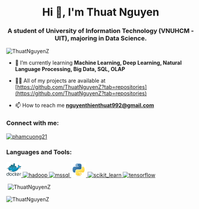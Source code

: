 <h1 align="center">Hi 👋, I'm Thuat Nguyen</h1>
<h3 align="center">A student of University of Information Technology (VNUHCM - UIT), majoring in Data Science.</h3>

<p align="left"> <img src="https://komarev.com/ghpvc/?username=ThuatNguyenZ&label=Profile%20views&color=0e75b6&style=flat" alt="ThuatNguyenZ" /> </p>

- 🌱 I’m currently learning **Machine Learning, Deep Learning, Natural Language Processing, Big Data, SQL, OLAP**

- 👨‍💻 All of my projects are available at [https://github.com/ThuatNguyenZ?tab=repositories](https://github.com/ThuatNguyenZ?tab=repositories)

- 📫 How to reach me **nguyenthienthuat992@gmail.com**

<h3 align="left">Connect with me:</h3>
<p align="left">
<a href="https://www.facebook.com/nguyen.thuat.338211" target="blank"><img align="center" src="https://raw.githubusercontent.com/rahuldkjain/github-profile-readme-generator/master/src/images/icons/Social/facebook.svg" alt="phamcuong21" height="30" width="40" /></a>
</p>

<h3 align="left">Languages and Tools:</h3>
<p align="left"> <a href="https://www.docker.com/" target="_blank" rel="noreferrer"> <img src="https://raw.githubusercontent.com/devicons/devicon/master/icons/docker/docker-original-wordmark.svg" alt="docker" width="40" height="40"/> </a> <a href="https://hadoop.apache.org/" target="_blank" rel="noreferrer"> <img src="https://www.svgrepo.com/show/353851/hadoop.svg" alt="hadoop" width="40" height="40"/> </a> <a href="https://www.microsoft.com/en-us/sql-server" target="_blank" rel="noreferrer"> <img src="https://www.svgrepo.com/show/303229/microsoft-sql-server-logo.svg" alt="mssql" width="40" height="40"/> </a> <a href="https://www.python.org" target="_blank" rel="noreferrer"> <img src="https://raw.githubusercontent.com/devicons/devicon/master/icons/python/python-original.svg" alt="python" width="40" height="40"/> </a> <a href="https://scikit-learn.org/" target="_blank" rel="noreferrer"> <img src="https://upload.wikimedia.org/wikipedia/commons/0/05/Scikit_learn_logo_small.svg" alt="scikit_learn" width="40" height="40"/> </a> <a href="https://www.tensorflow.org" target="_blank" rel="noreferrer"> <img src="https://www.vectorlogo.zone/logos/tensorflow/tensorflow-icon.svg" alt="tensorflow" width="40" height="40"/> </a> </p>

<p>&nbsp;<img align="center" src="https://github-readme-stats.vercel.app/api?username=ThuatNguyenZ&show_icons=true&locale=en" alt="ThuatNguyenZ" /></p>

<p><img align="center" src="https://github-readme-streak-stats.herokuapp.com/?user=ThuatNguyenZ&" alt="ThuatNguyenZ" /></p>
